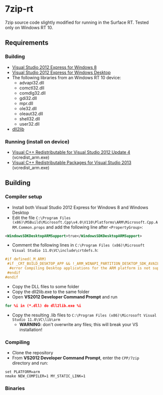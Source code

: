 # 7zip-rt
7zip source code slightly modified for running in the Surface RT. Tested only on Windows RT 10.

## Requirements

### Building
- [Visual Studio 2012 Express for Windows 8](https://visualstudio.microsoft.com/en-us/vs/older-downloads/)
- [Visual Studio 2012 Express for Windows Desktop](https://visualstudio.microsoft.com/en-us/vs/older-downloads/)
- The following libraries from an Windows RT 10 device:
  - advapi32.dll
  - comctl32.dll
  - comdlg32.dll
  - gdi32.dll
  - mpr.dll
  - ole32.dll
  - oleaut32.dll
  - shell32.dll
  - user32.dll
- [dll2lib](https://github.com/peterdn/dll2lib)

### Running (install on device)
- [Visual C++ Redistributable for Visual Studio 2012 Update 4](https://www.microsoft.com/en-us/download/details.aspx?id=30679) (vcredist_arm.exe)
- [Visual C++ Redistributable Packages for Visual Studio 2013](https://www.microsoft.com/en-us/download/details.aspx?id=40784) (vcredist_arm.exe)

## Building

### Compiler setup
- Install both Visual Studio 2012 Express for Windows 8 and Windows Desktop
- Edit the file `C:\Program Files (x86)\MSBuild\Microsoft.Cpp\v4.0\V110\Platforms\ARM\Microsoft.Cpp.ARM.Common.props` and add the following line after `<PropertyGroup>`:

```xml
<WindowsSDKDesktopARMSupport>true</WindowsSDKDesktopARMSupport>
```

- Comment the following lines in `C:\Program Files (x86)\Microsoft Visual Studio 11.0\VC\include\crtdefs.h`:

```cpp
#if defined(_M_ARM) 
 #if _CRT_BUILD_DESKTOP_APP && !_ARM_WINAPI_PARTITION_DESKTOP_SDK_AVAILABLE
  #error Compiling Desktop applications for the ARM platform is not supported.
 #endif
#endif
```

- Copy the DLL files to some folder
- Copy the dll2lib.exe to the same folder
- Open **VS2012 Developer Command Prompt** and run

```bat
for %i in (*.dll) do dll2lib.exe %i
```

- Copy the resulting .lib files to `C:\Program Files (x86)\Microsoft Visual Studio 11.0\VC\lib\arm`
  - **WARNING**: don't overwrite any files; this will break your VS installation!

### Compiling
- Clone the repository
- From **VS2012 Developer Command Prompt**, enter the `CPP/7zip` directory and run:

```
set PLATFORM=arm
nmake NEW_COMPILER=1 MY_STATIC_LINK=1
```

### Binaries
